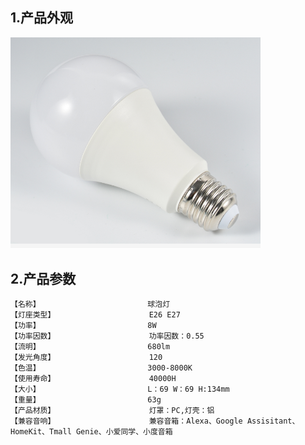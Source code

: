 ## 1.产品外观

   <img src="../readme_image/EXterior.png" width="400" />

## 2.产品参数

```
【名称】                        球泡灯
【灯座类型】                     E26 E27
【功率】                        8W
【功率因数】                     功率因数：0.55
【流明】                        680lm 
【发光角度】                     120
【色温】                        3000-8000K 
【使用寿命】                     40000H
【大小】                        L：69 W：69 H:134mm
【重量】                        63g
【产品材质】                     灯罩：PC,灯壳：铝
【兼容音响】                     兼容音箱：Alexa、Google Assisitant、HomeKit、Tmall Genie、小爱同学、小度音箱


```
